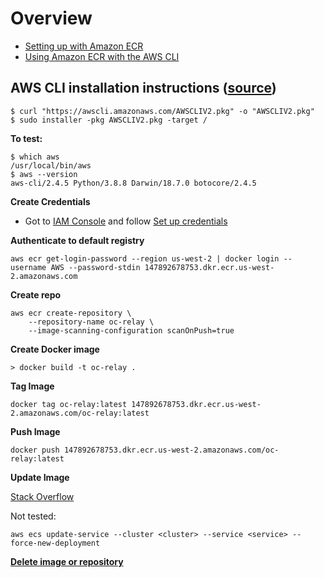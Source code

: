 
# Overview
* [Setting up with Amazon ECR](https://docs.aws.amazon.com/AmazonECR/latest/userguide/get-set-up-for-amazon-ecr.html)
* [Using Amazon ECR with the AWS CLI](https://docs.aws.amazon.com/AmazonECR/latest/userguide/getting-started-cli.html)


## AWS CLI installation instructions ([source](https://docs.aws.amazon.com/cli/latest/userguide/getting-started-install.html))

```
$ curl "https://awscli.amazonaws.com/AWSCLIV2.pkg" -o "AWSCLIV2.pkg"
$ sudo installer -pkg AWSCLIV2.pkg -target /
```

**To test:**

```
$ which aws
/usr/local/bin/aws
$ aws --version
aws-cli/2.4.5 Python/3.8.8 Darwin/18.7.0 botocore/2.4.5
```

**Create Credentials**
* Got to [IAM Console](https://us-east-1.console.aws.amazon.com/iamv2/home#/home) and follow [Set up credentials](https://docs.aws.amazon.com/cli/latest/userguide/cli-configure-quickstart.html)

**Authenticate to default registry**

```
aws ecr get-login-password --region us-west-2 | docker login --username AWS --password-stdin 147892678753.dkr.ecr.us-west-2.amazonaws.com
```

**Create repo**
```
aws ecr create-repository \
    --repository-name oc-relay \
    --image-scanning-configuration scanOnPush=true
```

**Create Docker image**
```
> docker build -t oc-relay .
```

**Tag Image**
```
docker tag oc-relay:latest 147892678753.dkr.ecr.us-west-2.amazonaws.com/oc-relay:latest
```

**Push Image**
```
docker push 147892678753.dkr.ecr.us-west-2.amazonaws.com/oc-relay:latest
```

**Update Image**

[Stack Overflow](https://stackoverflow.com/questions/48099941/how-to-update-container-image-in-aws-fargate)

Not tested: 
```
aws ecs update-service --cluster <cluster> --service <service> --force-new-deployment
```

**[Delete image or repository](https://docs.aws.amazon.com/AmazonECR/latest/userguide/getting-started-cli.html)**
